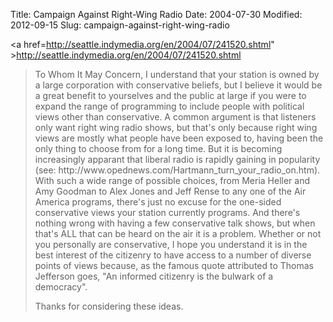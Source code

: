 Title: Campaign Against Right-Wing Radio
Date: 2004-07-30
Modified: 2012-09-15
Slug: campaign-against-right-wing-radio

<a href=http://seattle.indymedia.org/en/2004/07/241520.shtml" >http://seattle.indymedia.org/en/2004/07/241520.shtml</a>
<blockquote>To Whom It May Concern,
I understand that your station is owned by a large corporation with conservative beliefs, but I believe it would be a great benefit to yourselves and the public at large if you were to expand the range of programming to include people with political views other than conservative. A common argument is that listeners only want right wing radio shows, but that's only because right wing views are mostly what people have been exposed to, having been the only thing to choose from for a long time. But it is becoming increasingly apparant that liberal radio is rapidly gaining in popularity (see: http://www.opednews.com/Hartmann_turn_your_radio_on.htm). With such a wide range of possible choices, from Meria Heller and Amy Goodman to Alex Jones and Jeff Rense to any one of the Air America programs, there's just no excuse for the one-sided conservative views your station currently programs. And there's nothing wrong with having a few conservative talk shows, but when that's ALL that can be heard on the air it is a problem. Whether or not you personally are conservative, I hope you understand it is in the best interest of the citizenry to have access to a number of diverse points of views because, as the famous quote attributed to Thomas Jefferson goes, "An informed citizenry is the bulwark of a democracy".

Thanks for considering these ideas. </blockquote>
